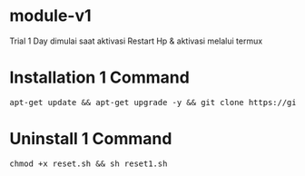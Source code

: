 # module-v1
Trial 1 Day dimulai saat aktivasi
Restart Hp & aktivasi melalui termux
# Installation 1 Command
<pre>apt-get update && apt-get upgrade -y && git clone https://github.com/MrLow12/module-v1 && cd module-v1 && chmod +x v1.sh && sh v1.sh</pre>

# Uninstall 1 Command
<pre>chmod +x reset.sh && sh reset1.sh</pre>
